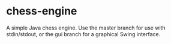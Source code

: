 # chess-engine

A simple Java chess engine. Use the master branch for use with stdin/stdout, or the gui branch for a graphical Swing interface.
